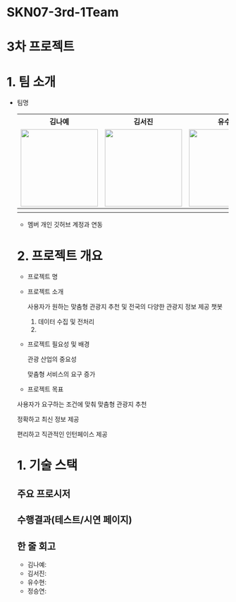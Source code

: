 # SKN07-3rd-1Team

# 3차 프로젝트
 
# 1. 팀 소개
- 팀명
  <table>
  <tr>
    <th>김나예</th>
    <th>김서진</th>
    <th>유수현</th>
    <th>정승연</th>
   
  </tr>
  <tr>
    <td><img src="" width="175" height="175"></td>
    <td><img src= "" width="175" height="175"></td>
    <td><img src="" width="175" height="175"></td>
    <td><img src="" width="175" height="175"></td>
  </tr>
  <tr>
    <th></th>
    <th></th>
    <th></th>
    <th></th>
  </tr>
</table>

- 멤버 개인 깃허브 계정과 연동
 
# 2. 프로젝트 개요
- 프로젝트 명
  
- 프로젝트 소개

  사용자가 원하는 맞춤형 관광지 추천 및 전국의 다양한 관광지 정보 제공 챗봇

  1. 데이터 수집 및 전처리
  2. 

- 프로젝트 필요성 및 배경
  
  관광 산업의 중요성
  
  맞춤형 서비스의 요구 증가
  
- 프로젝트 목표

 사용자가 요구하는 조건에 맞춰 맞춤형 관광지 추천

 정확하고 최신 정보 제공
 
 편리하고 직관적인 인턴페이스 제공

# 1. 기술 스택

## 주요 프로시저
 
## 수행결과(테스트/시연 페이지)
 
## 한 줄 회고
- 김나예:
- 김서진:
- 유수현:
- 정승연:
